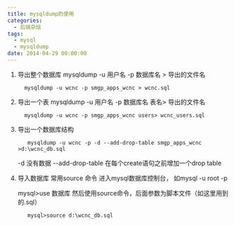 ```yaml
---
title: mysqldump的使用
categories:
  - 后端杂烩
tags:
  - mysql
  - mysqldump
date: 2014-04-29 00:00:00
---
```



1. 导出整个数据库
   mysqldump -u 用户名 -p 数据库名 > 导出的文件名  

         mysqldump -u wcnc -p smgp_apps_wcnc > wcnc.sql
 
2. 导出一个表
   mysqldump -u 用户名 -p 数据库名 表名> 导出的文件名

         mysqldump -u wcnc -p smgp_apps_wcnc users> wcnc_users.sql
 
3. 导出一个数据库结构

          mysqldump -u wcnc -p -d --add-drop-table smgp_apps_wcnc >d:\wcnc_db.sql
    
   -d 没有数据 --add-drop-table 在每个create语句之前增加一个drop table 
 
4. 导入数据库
   常用source 命令
   进入mysql数据库控制台，
   如mysql -u root -p 
  
   mysql>use 数据库
   然后使用source命令，后面参数为脚本文件（如这里用到的.sql）

          mysql>source d:\wcnc_db.sql
